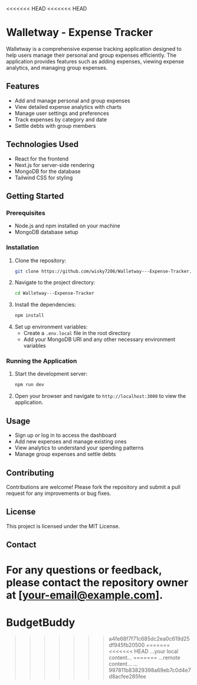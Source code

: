 <<<<<<< HEAD
<<<<<<< HEAD
# Walletway - Expense Tracker

Walletway is a comprehensive expense tracking application designed to help users manage their personal and group expenses efficiently. The application provides features such as adding expenses, viewing expense analytics, and managing group expenses.

## Features
- Add and manage personal and group expenses
- View detailed expense analytics with charts
- Manage user settings and preferences
- Track expenses by category and date
- Settle debts with group members

## Technologies Used
- React for the frontend
- Next.js for server-side rendering
- MongoDB for the database
- Tailwind CSS for styling

## Getting Started

### Prerequisites
- Node.js and npm installed on your machine
- MongoDB database setup

### Installation
1. Clone the repository:
   ```bash
   git clone https://github.com/wisky7206/Walletway---Expense-Tracker.git
   ```
2. Navigate to the project directory:
   ```bash
   cd Walletway---Expense-Tracker
   ```
3. Install the dependencies:
   ```bash
   npm install
   ```
4. Set up environment variables:
   - Create a `.env.local` file in the root directory
   - Add your MongoDB URI and any other necessary environment variables

### Running the Application
1. Start the development server:
   ```bash
   npm run dev
   ```
2. Open your browser and navigate to `http://localhost:3000` to view the application.

## Usage
- Sign up or log in to access the dashboard
- Add new expenses and manage existing ones
- View analytics to understand your spending patterns
- Manage group expenses and settle debts

## Contributing
Contributions are welcome! Please fork the repository and submit a pull request for any improvements or bug fixes.

## License
This project is licensed under the MIT License.

## Contact
For any questions or feedback, please contact the repository owner at [your-email@example.com].
=======
# BudgetBuddy
>>>>>>> a4fe68f7f71c685dc2ea0c619d25df945fb20500
=======
   <<<<<<< HEAD
   ...your local content...
   =======
   ...remote content...
   >>>>>>> ...
>>>>>>> 997811b83829398a69eb7c0d4e7d8acfee285fee
